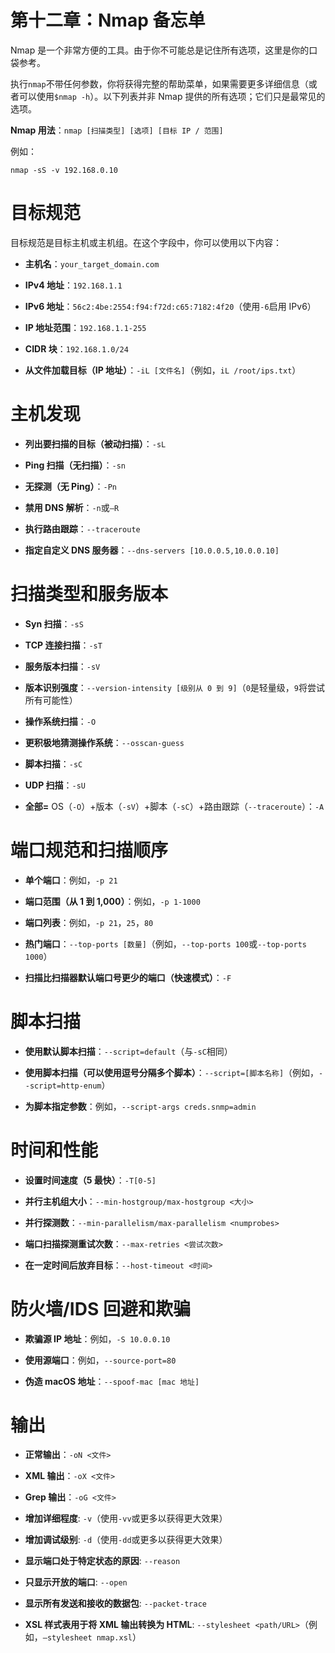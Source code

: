 # 第十二章：Nmap 备忘单

Nmap 是一个非常方便的工具。由于你不可能总是记住所有选项，这里是你的口袋参考。

执行`nmap`不带任何参数，你将获得完整的帮助菜单，如果需要更多详细信息（或者可以使用`$nmap -h`）。以下列表并非 Nmap 提供的所有选项；它们只是最常见的选项。

**Nmap 用法**：`nmap [扫描类型] [选项] [目标 IP / 范围]`

例如：

```
nmap -sS -v 192.168.0.10
```

# 目标规范

目标规范是目标主机或主机组。在这个字段中，你可以使用以下内容：

+   **主机名**：`your_target_domain.com`

+   **IPv4 地址**：`192.168.1.1`

+   **IPv6 地址**：`56c2:4be:2554:f94:f72d:c65:7182:4f20`（使用`-6`启用 IPv6）

+   **IP 地址范围**：`192.168.1.1-255`

+   **CIDR 块**：`192.168.1.0/24`

+   **从文件加载目标（IP 地址）**：`-iL [文件名]`（例如，`iL /root/ips.txt`）

# 主机发现

+   **列出要扫描的目标（被动扫描）**：`-sL`

+   **Ping 扫描（无扫描）**：`-sn`

+   **无探测（无 Ping）**：`-Pn`

+   **禁用 DNS 解析**：`-n`或`–R`

+   **执行路由跟踪**：`--traceroute`

+   **指定自定义 DNS 服务器**：`--dns-servers [10.0.0.5,10.0.0.10]`

# 扫描类型和服务版本

+   **Syn 扫描**：`-sS`

+   **TCP 连接扫描**：`-sT`

+   **服务版本扫描**：`-sV`

+   **版本识别强度**：`--version-intensity [级别从 0 到 9]`（`0`是轻量级，`9`将尝试所有可能性）

+   **操作系统扫描**：`-O`

+   **更积极地猜测操作系统**：`--osscan-guess`

+   **脚本扫描**：`-sC`

+   **UDP 扫描**：`-sU`

+   **全部=** OS（`-O`）+版本（`-sV`）+脚本（`-sC`）+路由跟踪（`--traceroute`）：`-A`

# 端口规范和扫描顺序

+   **单个端口**：例如，`-p 21`

+   **端口范围（从 1 到 1,000）**：例如，`-p 1-1000`

+   **端口列表**：例如，`-p 21`，`25`，`80`

+   **热门端口**：`--top-ports [数量]`（例如，`--top-ports 100`或`--top-ports 1000`）

+   **扫描比扫描器默认端口号更少的端口（快速模式）**：`-F`

# 脚本扫描

+   **使用默认脚本扫描**：`--script=default`（与`-sC`相同）

+   **使用脚本扫描（可以使用逗号分隔多个脚本）**：`--script=[脚本名称]`（例如，`--script=http-enum`）

+   **为脚本指定参数**：例如，`--script-args creds.snmp=admin`

# 时间和性能

+   **设置时间速度（5 最快）**：`-T[0-5]`

+   **并行主机组大小**：`--min-hostgroup/max-hostgroup <大小>`

+   **并行探测数**：`--min-parallelism/max-parallelism <numprobes>`

+   **端口扫描探测重试次数**：`--max-retries <尝试次数>`

+   **在一定时间后放弃目标**：`--host-timeout <时间>`

# 防火墙/IDS 回避和欺骗

+   **欺骗源 IP 地址**：例如，`-S 10.0.0.10`

+   **使用源端口**：例如，`--source-port=80`

+   **伪造 macOS 地址**：`--spoof-mac [mac 地址]`

# 输出

+   **正常输出**：`-oN <文件>`

+   **XML 输出**：`-oX <文件>`

+   **Grep 输出**：`-oG <文件>`

+   **增加详细程度**: `-v`（使用`-vv`或更多以获得更大效果）

+   **增加调试级别**: `-d`（使用`-dd`或更多以获得更大效果）

+   **显示端口处于特定状态的原因**: `--reason`

+   **只显示开放的端口**: `--open`

+   **显示所有发送和接收的数据包**: `--packet-trace`

+   **XSL 样式表用于将 XML 输出转换为 HTML**: `--stylesheet <path/URL>`（例如，`–stylesheet nmap.xsl`）
